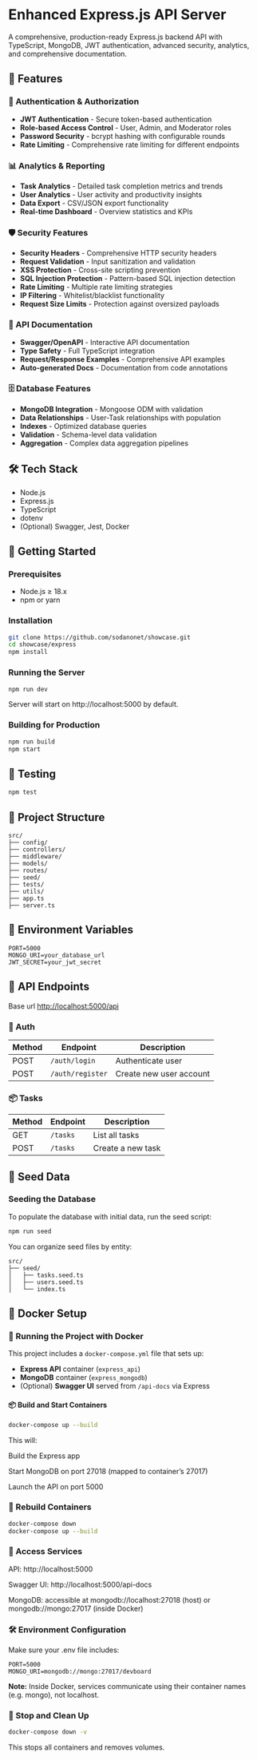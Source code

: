 # Enhanced Express.js API Server

A comprehensive, production-ready Express.js backend API with TypeScript, MongoDB, JWT authentication, advanced security, analytics, and comprehensive documentation.

## 🚀 Features

### 🔐 Authentication & Authorization
- **JWT Authentication** - Secure token-based authentication
- **Role-based Access Control** - User, Admin, and Moderator roles
- **Password Security** - bcrypt hashing with configurable rounds
- **Rate Limiting** - Comprehensive rate limiting for different endpoints

### 📊 Analytics & Reporting
- **Task Analytics** - Detailed task completion metrics and trends
- **User Analytics** - User activity and productivity insights
- **Data Export** - CSV/JSON export functionality
- **Real-time Dashboard** - Overview statistics and KPIs

### 🛡️ Security Features
- **Security Headers** - Comprehensive HTTP security headers
- **Request Validation** - Input sanitization and validation
- **XSS Protection** - Cross-site scripting prevention
- **SQL Injection Protection** - Pattern-based SQL injection detection
- **Rate Limiting** - Multiple rate limiting strategies
- **IP Filtering** - Whitelist/blacklist functionality
- **Request Size Limits** - Protection against oversized payloads

### 📝 API Documentation
- **Swagger/OpenAPI** - Interactive API documentation
- **Type Safety** - Full TypeScript integration
- **Request/Response Examples** - Comprehensive API examples
- **Auto-generated Docs** - Documentation from code annotations

### 🗄️ Database Features
- **MongoDB Integration** - Mongoose ODM with validation
- **Data Relationships** - User-Task relationships with population
- **Indexes** - Optimized database queries
- **Validation** - Schema-level data validation
- **Aggregation** - Complex data aggregation pipelines

## 🛠️ Tech Stack

- Node.js
- Express.js
- TypeScript
- dotenv
- (Optional) Swagger, Jest, Docker

## 🚀 Getting Started

### Prerequisites

- Node.js ≥ 18.x
- npm or yarn

### Installation

```bash
git clone https://github.com/sodanonet/showcase.git
cd showcase/express
npm install
```

### Running the Server

```bash
npm run dev
```

Server will start on http://localhost:5000 by default.

### Building for Production

```bash
npm run build
npm start
```

## 🧪 Testing

```bash
npm test
```

## 📁 Project Structure

```
src/
├── config/
├── controllers/
├── middleware/
├── models/
├── routes/
├── seed/
├── tests/
├── utils/
├── app.ts
├── server.ts

```

## 🔐 Environment Variables

```
PORT=5000
MONGO_URI=your_database_url
JWT_SECRET=your_jwt_secret
```

## 📡 API Endpoints

Base url [http://localhost:5000/api](http://localhost:5000/api)

### 🔐 Auth

| Method | Endpoint         | Description             |
| ------ | ---------------- | ----------------------- |
| POST   | `/auth/login`    | Authenticate user       |
| POST   | `/auth/register` | Create new user account |

### 📦 Tasks

| Method | Endpoint | Description       |
| ------ | -------- | ----------------- |
| GET    | `/tasks` | List all tasks    |
| POST   | `/tasks` | Create a new task |

## 🌱 Seed Data

### Seeding the Database

To populate the database with initial data, run the seed script:

```bash
npm run seed
```

You can organize seed files by entity:

```
src/
├── seed/
│   ├── tasks.seed.ts
│   ├── users.seed.ts
│   └── index.ts
```

## 🐳 Docker Setup

### 🐳 Running the Project with Docker

This project includes a `docker-compose.yml` file that sets up:

- **Express API** container (`express_api`)
- **MongoDB** container (`express_mongodb`)
- (Optional) **Swagger UI** served from `/api-docs` via Express

#### 📦 Build and Start Containers

```bash
docker-compose up --build
```

This will:

Build the Express app

Start MongoDB on port 27018 (mapped to container’s 27017)

Launch the API on port 5000

### 🔁 Rebuild Containers

```bash
docker-compose down
docker-compose up --build
```

### 🧪 Access Services

API: http://localhost:5000

Swagger UI: http://localhost:5000/api-docs

MongoDB: accessible at mongodb://localhost:27018 (host) or mongodb://mongo:27017 (inside Docker)

### 🛠️ Environment Configuration

Make sure your .env file includes:

```
PORT=5000
MONGO_URI=mongodb://mongo:27017/devboard
```

**Note:** Inside Docker, services communicate using their container names (e.g. mongo), not localhost.

### 🧹 Stop and Clean Up

```bash
docker-compose down -v
```

This stops all containers and removes volumes.
